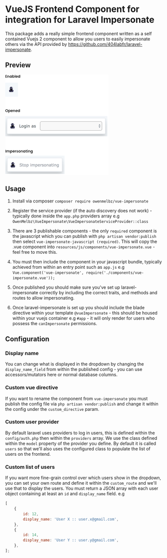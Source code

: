 # VueJS Frontend Component for integration for Laravel Impersonate

This package adds a really simple frontend component written as a self contained Vuejs 2 component to allow you users to easily impersonate others via the API provided by https://github.com/404labfr/laravel-impersonate.

## Preview

![Preview](/docs/preview.jpg)

## Usage

1. Install via composer `composer require owenmelbz/vue-impersonate`

2. Register the service provider (if the auto discovery does not work) - typically done inside the `app.php` providers array e.g `OwenMelbz\VueImpersonate\VueImpersonateServiceProvider::class`

3. There are 3 publishable components - the only `required` component is the javascript which you can publish with `php artisan vendor:publish` then select `vue-impersonate-javascript (required)`. This will copy the .vue component into `resources/js/components/vue-impersonate.vue` - feel free to move this.

4. You must then include the component in your javascript bundle, typically achieved from within an entry point such as `app.js` e.g `Vue.component('vue-impersonate', require('./components/vue-impersonate.vue'));`

5. Once published you should make sure you've set up laravel-impersonate correctly by including the correct traits, and methods and routes to allow impersonating.

6. Once laravel-impersonate is set up you should include the blade directive within your template `@vueImpersonate` - this should be housed within your vuejs container e.g `#app` - it will only render for users who possess the `canImpersonate` permissions.

## Configuration

### Display name

You can change what is displayed in the dropdown by changing the `display_name_field` from within the published config - you can use accessors/mutators here or normal database columns.

### Custom vue directive

If you want to rename the component from `vue-impersonate` you must publish the config file via `php artisan vendor:publish` and change it within the config under the `custom_directive` param.

### Custom user provider

By default laravel uses providers to log in users, this is defined within the `config/auth.php` then within the `providers` array. We use the class defined within the `model` property of the provider you define. By default it is called `users` so that we'll also uses the configured class to populate the list of users on the frontend.

### Custom list of users

If you want more fine-grain control over which users show in the dropdown, you can set your own route and define it within the `custom_route` and we'll use that to display the users. You must return a JSON array with each user object containing at least an `id` and `display_name` field. e.g

```js
[
    {
        id: 12,
        display_name: 'User X :: user.x@gmail.com',
    },
    {
        id: 14,
        display_name: 'User Y :: user.y@gmail.com',
    },
];
```
